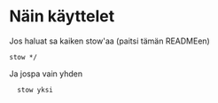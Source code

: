 # Näin käyttelet

Jos haluat sa kaiken stow'aa (paitsi tämän READMEen)

`stow */`


Ja jospa vain yhden

`  stow yksi`

